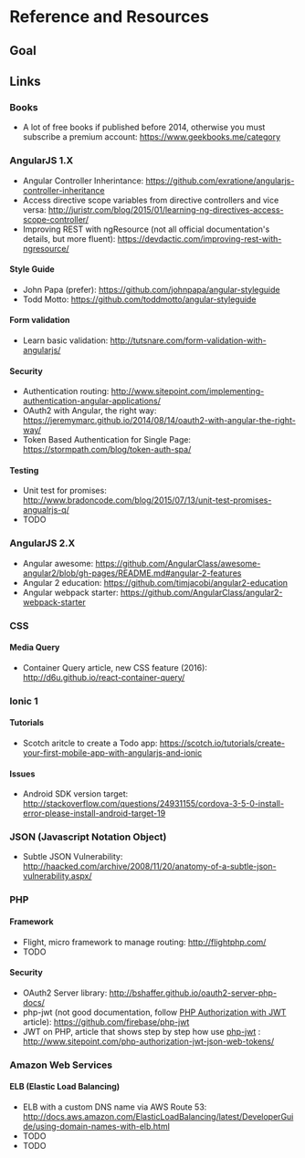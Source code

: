# Reference and Resources

## Goal


## Links

### Books
- A lot of free books if published before 2014, otherwise you must subscribe a premium account: https://www.geekbooks.me/category

### AngularJS 1.X
- Angular Controller Inherintance: https://github.com/exratione/angularjs-controller-inheritance
- Access directive scope variables from directive controllers and vice versa: http://juristr.com/blog/2015/01/learning-ng-directives-access-scope-controller/
- Improving REST with ngResource (not all official documentation's details, but more fluent): https://devdactic.com/improving-rest-with-ngresource/


#### Style Guide
- John Papa (prefer): https://github.com/johnpapa/angular-styleguide
- Todd Motto: https://github.com/toddmotto/angular-styleguide

#### Form validation
- Learn basic validation: http://tutsnare.com/form-validation-with-angularjs/

#### Security
- Authentication routing: http://www.sitepoint.com/implementing-authentication-angular-applications/
- OAuth2 with Angular, the right way: https://jeremymarc.github.io/2014/08/14/oauth2-with-angular-the-right-way/
- Token Based Authentication for Single Page: https://stormpath.com/blog/token-auth-spa/

#### Testing
- Unit test for promises: http://www.bradoncode.com/blog/2015/07/13/unit-test-promises-angualrjs-q/
- TODO

### AngularJS 2.X
- Angular awesome: https://github.com/AngularClass/awesome-angular2/blob/gh-pages/README.md#angular-2-features
- Angular 2 education: https://github.com/timjacobi/angular2-education
- Angular webpack starter: https://github.com/AngularClass/angular2-webpack-starter

### CSS

#### Media Query
- Container Query article, new CSS feature (2016): http://d6u.github.io/react-container-query/


### Ionic 1

#### Tutorials
- Scotch aritcle to create a Todo app: https://scotch.io/tutorials/create-your-first-mobile-app-with-angularjs-and-ionic

#### Issues
- Android SDK version target: http://stackoverflow.com/questions/24931155/cordova-3-5-0-install-error-please-install-android-target-19

### JSON (Javascript Notation Object)
- Subtle JSON Vulnerability: http://haacked.com/archive/2008/11/20/anatomy-of-a-subtle-json-vulnerability.aspx/

### PHP

#### Framework
- Flight, micro framework to manage routing: http://flightphp.com/
- TODO

#### Security
- OAuth2 Server library: http://bshaffer.github.io/oauth2-server-php-docs/
- php-jwt (not good documentation, follow [PHP Authorization with JWT](http://www.sitepoint.com/php-authorization-jwt-json-web-tokens/) article): https://github.com/firebase/php-jwt
- JWT on PHP, article that shows step by step how use [php-jwt](https://github.com/firebase/php-jwt) : http://www.sitepoint.com/php-authorization-jwt-json-web-tokens/


### Amazon Web Services

#### ELB (Elastic Load Balancing)
- ELB with a custom DNS name via AWS Route 53: http://docs.aws.amazon.com/ElasticLoadBalancing/latest/DeveloperGuide/using-domain-names-with-elb.html
- TODO
- TODO
